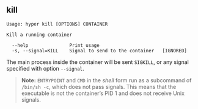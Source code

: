 ## kill

    Usage: hyper kill [OPTIONS] CONTAINER

    Kill a running container

      --help               Print usage
      -s, --signal=KILL    Signal to send to the container   [IGNORED]

The main process inside the container will be sent `SIGKILL`, or any
signal specified with option `--signal`.

> **Note:**
> `ENTRYPOINT` and `CMD` in the *shell* form run as a subcommand of `/bin/sh -c`,
> which does not pass signals. This means that the executable is not the container’s PID 1
> and does not receive Unix signals.
